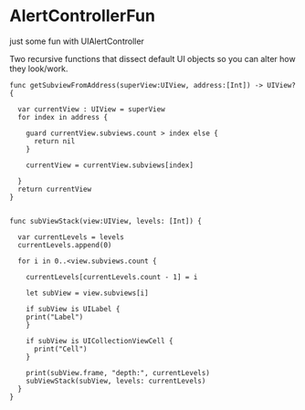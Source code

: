# AlertControllerFun
just some fun with UIAlertController

Two recursive functions that dissect default UI objects so you can alter how they look/work.


    func getSubviewFromAddress(superView:UIView, address:[Int]) -> UIView? {
        
      var currentView : UIView = superView
      for index in address {
            
        guard currentView.subviews.count > index else {
          return nil
        }
            
        currentView = currentView.subviews[index]
            
      }
      return currentView
    }
  
  
    func subViewStack(view:UIView, levels: [Int]) {
    
      var currentLevels = levels
      currentLevels.append(0)
    
      for i in 0..<view.subviews.count {
        
        currentLevels[currentLevels.count - 1] = i
        
        let subView = view.subviews[i]
        
        if subView is UILabel {
        print("Label")
        }
        
        if subView is UICollectionViewCell {
          print("Cell")
        }
        
        print(subView.frame, "depth:", currentLevels)
        subViewStack(subView, levels: currentLevels)
      }
    }
